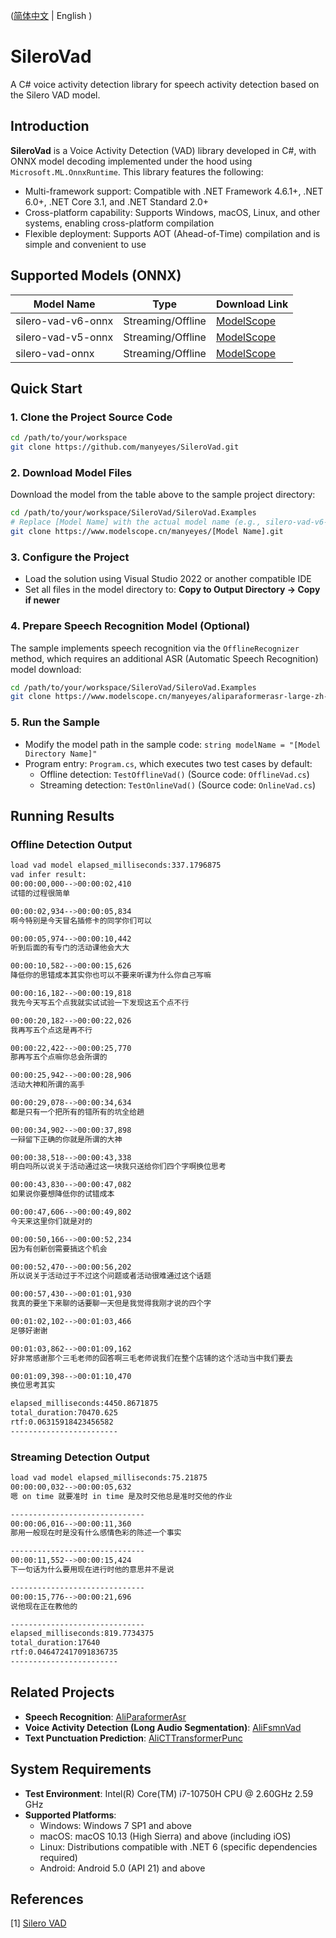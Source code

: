  ([简体中文](README.md) | English )

# SileroVad

A C# voice activity detection library for speech activity detection based on the Silero VAD model.


## Introduction

**SileroVad** is a Voice Activity Detection (VAD) library developed in C#, with ONNX model decoding implemented under the hood using `Microsoft.ML.OnnxRuntime`. This library features the following:
- Multi-framework support: Compatible with .NET Framework 4.6.1+, .NET 6.0+, .NET Core 3.1, and .NET Standard 2.0+
- Cross-platform capability: Supports Windows, macOS, Linux, and other systems, enabling cross-platform compilation
- Flexible deployment: Supports AOT (Ahead-of-Time) compilation and is simple and convenient to use


## Supported Models (ONNX)

| Model Name            | Type              | Download Link                                                          |
|-----------------------|-------------------|-------------------------------------------------------------------------|
| silero-vad-v6-onnx    | Streaming/Offline | [ModelScope](https://modelscope.cn/models/manyeyes/silero-vad-v6-onnx)   |
| silero-vad-v5-onnx    | Streaming/Offline | [ModelScope](https://modelscope.cn/models/manyeyes/silero-vad-v5-onnx)   |
| silero-vad-onnx       | Streaming/Offline | [ModelScope](https://modelscope.cn/models/manyeyes/silero-vad-onnx)      |


## Quick Start

### 1. Clone the Project Source Code
```bash
cd /path/to/your/workspace
git clone https://github.com/manyeyes/SileroVad.git
```

### 2. Download Model Files
Download the model from the table above to the sample project directory:
```bash
cd /path/to/your/workspace/SileroVad/SileroVad.Examples
# Replace [Model Name] with the actual model name (e.g., silero-vad-v6-onnx)
git clone https://www.modelscope.cn/manyeyes/[Model Name].git
```

### 3. Configure the Project
- Load the solution using Visual Studio 2022 or another compatible IDE
- Set all files in the model directory to: **Copy to Output Directory -> Copy if newer**

### 4. Prepare Speech Recognition Model (Optional)
The sample implements speech recognition via the `OfflineRecognizer` method, which requires an additional ASR (Automatic Speech Recognition) model download:
```bash
cd /path/to/your/workspace/SileroVad/SileroVad.Examples
git clone https://www.modelscope.cn/manyeyes/aliparaformerasr-large-zh-en-timestamp-onnx-offline.git
```

### 5. Run the Sample
- Modify the model path in the sample code: `string modelName = "[Model Directory Name]"`
- Program entry: `Program.cs`, which executes two test cases by default:
  - Offline detection: `TestOfflineVad()` (Source code: `OfflineVad.cs`)
  - Streaming detection: `TestOnlineVad()` (Source code: `OnlineVad.cs`)


## Running Results

### Offline Detection Output
```bash
load vad model elapsed_milliseconds:337.1796875
vad infer result:
00:00:00,000-->00:00:02,410
试错的过程很简单

00:00:02,934-->00:00:05,834
啊今特别是今天冒名插修卡的同学你们可以

00:00:05,974-->00:00:10,442
听到后面的有专门的活动课他会大大

00:00:10,582-->00:00:15,626
降低你的思错成本其实你也可以不要来听课为什么你自己写嘛

00:00:16,182-->00:00:19,818
我先今天写五个点我就实试试验一下发现这五个点不行

00:00:20,182-->00:00:22,026
我再写五个点这是再不行

00:00:22,422-->00:00:25,770
那再写五个点嘛你总会所谓的

00:00:25,942-->00:00:28,906
活动大神和所谓的高手

00:00:29,078-->00:00:34,634
都是只有一个把所有的错所有的坑全给趟

00:00:34,902-->00:00:37,898
一辩留下正确的你就是所谓的大神

00:00:38,518-->00:00:43,338
明白吗所以说关于活动通过这一块我只送给你们四个字啊换位思考

00:00:43,830-->00:00:47,082
如果说你要想降低你的试错成本

00:00:47,606-->00:00:49,802
今天来这里你们就是对的

00:00:50,166-->00:00:52,234
因为有创新创需要搞这个机会

00:00:52,470-->00:00:56,202
所以说关于活动过于不过这个问题或者活动很难通过这个话题

00:00:57,430-->00:01:01,930
我真的要坐下来聊的话要聊一天但是我觉得我刚才说的四个字

00:01:02,102-->00:01:03,466
足够好谢谢

00:01:03,862-->00:01:09,162
好非常感谢那个三毛老师的回答啊三毛老师说我们在整个店铺的这个活动当中我们要去

00:01:09,398-->00:01:10,470
换位思考其实

elapsed_milliseconds:4450.8671875
total_duration:70470.625
rtf:0.06315918423456582
------------------------
```

### Streaming Detection Output
```bash
load vad model elapsed_milliseconds:75.21875
00:00:00,032-->00:00:05,632
嗯 on time 就要准时 in time 是及时交他总是准时交他的作业

------------------------------
00:00:06,016-->00:00:11,360
那用一般现在时是没有什么感情色彩的陈述一个事实

------------------------------
00:00:11,552-->00:00:15,424
下一句话为什么要用现在进行时他的意思并不是说

------------------------------
00:00:15,776-->00:00:21,696
说他现在正在教他的

------------------------------
elapsed_milliseconds:819.7734375
total_duration:17640
rtf:0.046472417091836735
------------------------
```


## Related Projects

- **Speech Recognition**: [AliParaformerAsr](https://github.com/manyeyes/AliParaformerAsr)
- **Voice Activity Detection (Long Audio Segmentation)**: [AliFsmnVad](https://github.com/manyeyes/AliFsmnVad)
- **Text Punctuation Prediction**: [AliCTTransformerPunc](https://github.com/manyeyes/AliCTTransformerPunc)


## System Requirements

- **Test Environment**: Intel(R) Core(TM) i7-10750H CPU @ 2.60GHz 2.59 GHz
- **Supported Platforms**:
  - Windows: Windows 7 SP1 and above
  - macOS: macOS 10.13 (High Sierra) and above (including iOS)
  - Linux: Distributions compatible with .NET 6 (specific dependencies required)
  - Android: Android 5.0 (API 21) and above


## References
[1] [Silero VAD](https://github.com/snakers4/silero-vad)